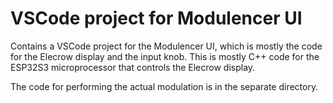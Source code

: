 # VSCode project for Modulencer UI

Contains a VSCode project for the Modulencer UI, which is mostly the code for the Elecrow display
and the input knob. This is mostly C++ code for the ESP32S3 microprocessor that controls the
Elecrow display.

The code for performing the actual modulation is in the separate directory.
